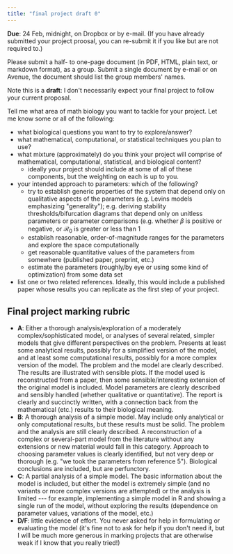 ```yaml
---
title: "final project draft 0"
---
```


**Due**: 24 Feb, midnight, on Dropbox or by e-mail.  (If you have already submitted your project proosal, you can re-submit it if you like but are not required to.)

Please submit a half- to one-page document (in PDF, HTML, plain text, or markdown format), as a group. Submit a single document by e-mail or on Avenue, the document should list the group members' names.

Note this is a **draft**: I don't necessarily expect your final project to follow your current proposal.

Tell me what area of math biology you want to tackle for your project. Let me know some or all of the following:

* what biological questions you want to try to explore/answer?
* what mathematical, computational, or statistical techniques you plan to use?
* what mixture (approximately) do you think your project will comprise of mathematical, computational, statistical, and biological content?
   * ideally your project should include at some of all of these components, but the weighting on each is up to you.
* your intended approach to parameters: which of the following?
   * try to establish generic properties of the system that depend only on qualitative aspects of the parameters (e.g. Levins models emphasizing "generality"); e.g. deriving stability thresholds/bifurcation diagrams that depend only on unitless parameters or parameter comparisons (e.g. whether $\beta$ is positive or negative, or ${\mathcal R}_0$ is greater or less than 1
   * establish reasonable, order-of-magnitude ranges for the parameters and explore the space computationally
   * get reasonable quantitative values of the parameters from somewhere (published paper, preprint, etc.)
   * estimate the parameters (roughly/by eye or using some kind of optimization) from some data set
* list one or two related references. Ideally, this would include a published paper whose results you can replicate as the first step of your project.


## Final project marking rubric

* **A**: Either a thorough analysis/exploration of a moderately complex/sophisticated model, or analyses of several related, simpler models that give different perspectives on the problem. Presents at least some analytical results, possibly for a simplified version of the model, and at least some computational results, possibly for a more complex version of the model. The problem and the model are clearly described. The results are illustrated with sensible plots. If the model used is reconstructed from a paper, then some sensible/interesting extension of the original model is included.  Model parameters are clearly described and sensibly handled (whether qualitative or quantitative). The report is clearly and succinctly written, with a connection back from the mathematical (etc.) results to their biological meaning.
* **B**: A thorough analysis of a simple model.  May include only analytical or only computational results, but these results must be solid. The problem and the analysis are still clearly described. A reconstruction of a complex or several-part model from the literature without any extensions or new material would fall in this category. Approach to choosing parameter values is clearly identified, but not very deep or thorough (e.g. "we took the parameters from reference 5").  Biological conclusions are included, but are perfunctory.
* **C**: A partial analysis of a simple model.  The basic information about the model is included, but either the model is extremely simple (and no variants or more complex versions are attempted) or the analysis is limited --- for example, implementing a simple model in R and showing a single run of the model, without exploring the results (dependence on parameter values, variations of the model, etc.)
* **D/F**: little evidence of effort. You never asked for help in formulating or evaluating the model (it's fine not to ask for help if you don't need it, but I will be much more generous in marking projects that are otherwise weak if I know that you really tried!)

